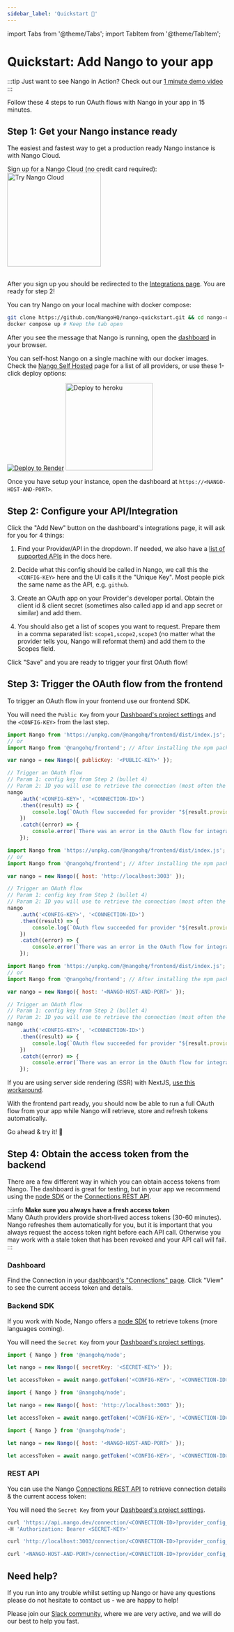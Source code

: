 ```yaml
---
sidebar_label: 'Quickstart 🚀'
---
```


import Tabs from '@theme/Tabs';
import TabItem from '@theme/TabItem';

# Quickstart: Add Nango to your app

:::tip
Just want to see Nango in Action? Check out our [1 minute demo video](introduction.md#demo)
:::

Follow these 4 steps to run OAuth flows with Nango in your app in 15 minutes.

## Step 1: Get your Nango instance ready

The easiest and fastest way to get a production ready Nango instance is with Nango Cloud.

<Tabs groupId="deployment" queryString>
  <TabItem value="cloud" label="Nango Cloud">
    Sign up for a Nango Cloud (no credit card required):
    <br/>
    <a href="https://app.nango.dev/signup" style={{cursor: 'pointer'}}>
      <img src="https://raw.githubusercontent.com/NangoHQ/nango/6f49ab92c0ffc18c1d0f44d9bd96c62ac97aaa8d/docs/static/img/nango-deploy-button.svg" alt="Try Nango Cloud" width="215" style={{marginTop: 10+'px'}}/>
    </a>
<br /><br />

After you sign up you should be redirected to the [Integrations page](https://app.nango.dev/integrations). You are ready for step 2!

  </TabItem>
  <TabItem value="localhost" label="Localhost">
    You can try Nango on your local machine with docker compose:

```bash
git clone https://github.com/NangoHQ/nango-quickstart.git && cd nango-quickstart
docker compose up # Keep the tab open
```

After you see the message that Nango is running, open the [dashboard](http://localhost:3003/) in your browser.

  </TabItem>
  <TabItem value="self-hosted" label="Self-hosted">

You can self-host Nango on a single machine with our docker images. Check the [Nango Self Hosted](/category/deploy-nango-self-hosted) page for a list of all providers, or use these 1-click deploy options:

[![Deploy to Render](https://render.com/images/deploy-to-render-button.svg)](https://render.com/deploy?repo=https://github.com/NangoHQ/nango-render)
<a href="https://heroku.com/deploy?template=https://github.com/NangoHQ/nango-heroku">
<img src="https://www.herokucdn.com/deploy/button.svg" alt="Deploy to heroku" width="200"/>
</a>

Once you have setup your instance, open the dashboard at `https://<NANGO-HOST-AND-PORT>`.

  </TabItem>
</Tabs>

## Step 2: Configure your API/Integration

Click the "Add New" button on the dashboard's integrations page, it will ask for you for 4 things:

1. Find your Provider/API in the dropdown. If needed, we also have a [list of supported APIs](/providers) in the docs here.

2. Decide what this config should be called in Nango, we call this the `<CONFIG-KEY>` here and the UI calls it the "Unique Key". Most people pick the same name as the API, e.g. `github`.

3. Create an OAuth app on your Provider's developer portal. Obtain the client id & client secret (sometimes also called app id and app secret or similar) and add them.

4. You should also get a list of scopes you want to request. Prepare them in a comma separated list: `scope1,scope2,scope3` (no matter what the provider tells you, Nango will reformat them) and add them to the Scopes field.

Click "Save" and you are ready to trigger your first OAuth flow!

## Step 3: Trigger the OAuth flow from the frontend

To trigger an OAuth flow in your frontend use our frontend SDK.

<Tabs groupId="deployment" queryString>
  <TabItem value="cloud" label="Nango Cloud">

You will need the `Public Key` from your [Dashboard's project settings](https://app.nango.dev/project-settings) and the `<CONFIG-KEY>` from the last step.

```js
import Nango from 'https://unpkg.com/@nangohq/frontend/dist/index.js'; // For quick testing
// or
import Nango from '@nangohq/frontend'; // After installing the npm package

var nango = new Nango({ publicKey: '<PUBLIC-KEY>' });

// Trigger an OAuth flow
// Param 1: config key from Step 2 (bullet 4)
// Param 2: ID you will use to retrieve the connection (most often the user ID)
nango
    .auth('<CONFIG-KEY>', '<CONNECTION-ID>')
    .then((result) => {
        console.log(`OAuth flow succeeded for provider "${result.providerConfigKey}" and connection-id "${result.connectionId}"!`);
    })
    .catch((error) => {
        console.error(`There was an error in the OAuth flow for integration: ${error.message}`);
    });
```

  </TabItem>
  <TabItem value="localhost" label="Localhost">

```js
import Nango from 'https://unpkg.com/@nangohq/frontend/dist/index.js'; // For quick testing
// or
import Nango from '@nangohq/frontend'; // After installing the npm package

var nango = new Nango({ host: 'http://localhost:3003' });

// Trigger an OAuth flow
// Param 1: config key from Step 2 (bullet 4)
// Param 2: ID you will use to retrieve the connection (most often the user ID)
nango
    .auth('<CONFIG-KEY>', '<CONNECTION-ID>')
    .then((result) => {
        console.log(`OAuth flow succeeded for provider "${result.providerConfigKey}" and connection-id "${result.connectionId}"!`);
    })
    .catch((error) => {
        console.error(`There was an error in the OAuth flow for integration: ${error.message}`);
    });
```

  </TabItem>
  <TabItem value="self-hosted" label="Self-hosted">

```js
import Nango from 'https://unpkg.com/@nangohq/frontend/dist/index.js'; // For quick testing
// or
import Nango from '@nangohq/frontend'; // After installing the npm package

var nango = new Nango({ host: '<NANGO-HOST-AND-PORT>' });

// Trigger an OAuth flow
// Param 1: config key from Step 2 (bullet 4)
// Param 2: ID you will use to retrieve the connection (most often the user ID)
nango
    .auth('<CONFIG-KEY>', '<CONNECTION-ID>')
    .then((result) => {
        console.log(`OAuth flow succeeded for provider "${result.providerConfigKey}" and connection-id "${result.connectionId}"!`);
    })
    .catch((error) => {
        console.error(`There was an error in the OAuth flow for integration: ${error.message}`);
    });
```

  </TabItem>
</Tabs>

If you are using server side rendering (SSR) with NextJS, [use this workaround](https://github.com/NangoHQ/nango/issues/335#issuecomment-1431757714).

With the frontend part ready, you should now be able to run a full OAuth flow from your app while Nango will retrieve, store and refresh tokens automatically.

Go ahead & try it! 🙌

## Step 4: Obtain the access token from the backend

There are a few different way in which you can obtain access tokens from Nango. The dashboard is great for testing, but in your app we recommend using the [node SDK](reference/node-sdk.md) or the [Connections REST API](reference/connections-api.md).

:::info
**Make sure you always have a fresh access token**  
Many OAuth providers provide short-lived access tokens (30-60 minutes). Nango refreshes them automatically for you, but it is important that you always request the access token right before each API call. Otherwise you may work with a stale token that has been revoked and your API call will fail.
:::

### Dashboard

Find the Connection in your [dashboard's "Connections" page](https://app.nango.dev/connections). Click "View" to see the current access token and details.

### Backend SDK

If you work with Node, Nango offers a [node SDK](reference/node-sdk.md) to retrieve tokens (more languages coming).

<Tabs groupId="deployment" queryString>
  <TabItem value="cloud" label="Nango Cloud">

You will need the `Secret Key` from your [Dashboard's project settings](https://app.nango.dev/project-settings).

```js
import { Nango } from '@nangohq/node';

let nango = new Nango({ secretKey: '<SECRET-KEY>' });

let accessToken = await nango.getToken('<CONFIG-KEY>', '<CONNECTION-ID>');
```

  </TabItem>
  <TabItem value="localhost" label="Localhost">

```js
import { Nango } from '@nangohq/node';

let nango = new Nango({ host: 'http://localhost:3003' });

let accessToken = await nango.getToken('<CONFIG-KEY>', '<CONNECTION-ID>');
```

  </TabItem>
  <TabItem value="self-hosted" label="Self-hosted">

```js
import { Nango } from '@nangohq/node';

let nango = new Nango({ host: '<NANGO-HOST-AND-PORT>' });

let accessToken = await nango.getToken('<CONFIG-KEY>', '<CONNECTION-ID>');
```

  </TabItem>
</Tabs>

### REST API

You can use the Nango [Connections REST API](reference/connections-api.md) to retrieve connection details & the current access token:

<Tabs groupId="deployment" queryString>
  <TabItem value="cloud" label="Nango Cloud">

You will need the `Secret Key` from your [Dashboard's project settings](https://app.nango.dev/project-settings).

```bash
curl 'https://api.nango.dev/connection/<CONNECTION-ID>?provider_config_key=<CONFIG-KEY>'\
-H 'Authorization: Bearer <SECRET-KEY>'
```

  </TabItem>
  <TabItem value="localhost" label="Localhost">

```bash
curl 'http://localhost:3003/connection/<CONNECTION-ID>?provider_config_key=<CONFIG-KEY>'
```

  </TabItem>
  <TabItem value="self-hosted" label="Self-hosted">

```bash
curl '<NANGO-HOST-AND-PORT>/connection/<CONNECTION-ID>?provider_config_key=<CONFIG-KEY>'
```

  </TabItem>
</Tabs>

## Need help?

If you run into any trouble whilst setting up Nango or have any questions please do not hesitate to contact us - we are happy to help!

Please join our [Slack community](https://nango.dev/slack), where we are very active, and we will do our best to help you fast.
